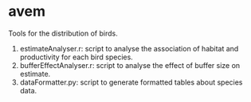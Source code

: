 # avem
Tools for the distribution of birds.    

1. estimateAnalyser.r: script to analyse the association of habitat and productivity for each bird species.  
2. bufferEffectAnalyser.r: script to analyse the effect of buffer size on estimate.  
3. dataFormatter.py: script to generate formatted tables about species data.  
